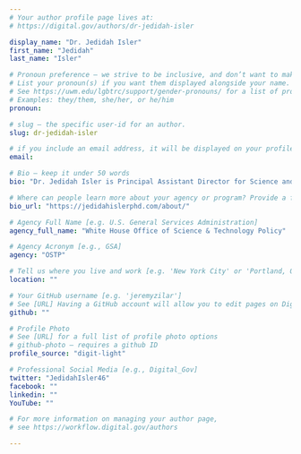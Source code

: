 ```yaml
---
# Your author profile page lives at:
# https://digital.gov/authors/dr-jedidah-isler

display_name: "Dr. Jedidah Isler"
first_name: "Jedidah"
last_name: "Isler"

# Pronoun preference — we strive to be inclusive, and don’t want to make assumptions on a person’s first name (be it a gender-neutral name, or is one more common in languages other than English). Learn more http://www.MyPronouns.org
# List your pronoun(s) if you want them displayed alongside your name. Leave it blank and we'll use just your name.
# See https://uwm.edu/lgbtrc/support/gender-pronouns/ for a list of pronouns
# Examples: they/them, she/her, or he/him
pronoun: 

# slug — the specific user-id for an author.
slug: dr-jedidah-isler

# if you include an email address, it will be displayed on your profile page
email: 

# Bio — keep it under 50 words
bio: "Dr. Jedidah Isler is Principal Assistant Director for Science and Society in the White House Office of Science & Technology Policy."

# Where can people learn more about your agency or program? Provide a full URL [e.g. 'https://www.example.gov/']
bio_url: "https://jedidahislerphd.com/about/"

# Agency Full Name [e.g. U.S. General Services Administration]
agency_full_name: "White House Office of Science & Technology Policy"

# Agency Acronym [e.g., GSA]
agency: "OSTP"

# Tell us where you live and work [e.g. 'New York City' or 'Portland, OR']
location: ""

# Your GitHub username [e.g. 'jeremyzilar']
# See [URL] Having a GitHub account will allow you to edit pages on DigitalGov. The image used in your GitHub account can also be used to populate your digital.gov profile photo.
github: ""

# Profile Photo
# See [URL] for a full list of profile photo options
# github-photo — requires a github ID
profile_source: "digit-light"

# Professional Social Media [e.g., Digital_Gov]
twitter: "JedidahIsler46"
facebook: ""
linkedin: ""
YouTube: ""

# For more information on managing your author page,
# see https://workflow.digital.gov/authors

---
```

